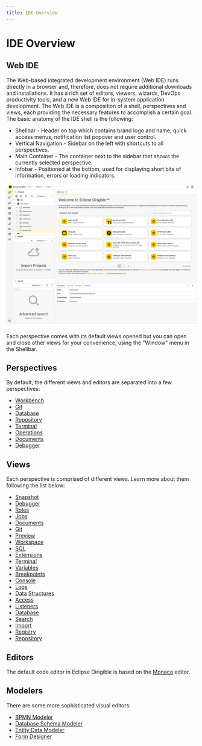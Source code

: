 ```yaml
---
title: IDE Overview
---
```


IDE Overview
===

## Web IDE

The Web-based integrated development environment (Web IDE) runs directly in a browser and, therefore, does not require additional downloads and installations. It has a rich set of editors, viewers, wizards, DevOps productivity tools, and a new Web IDE for in-system application development.
The Web IDE is a composition of a shell, perspectives and views, each providing the necessary features to accomplish a certain goal. The basic anatomy of the IDE shell is the following:

* Shellbar - Header on top which contains brand logo and name, quick access menus, notification list popover and user control.
* Vertical Navigation - Sidebar on the left with shortcuts to all perspectives.
* Main Container - The container next to the sidebar that shows the currently selected perspective.
* Infobar - Positioned at the bottom, used for displaying short bits of information, errors or loading indicators.

![Workbench Perspective](../../images/ide_workbench_perspective.png)

Each perspective comes with its default views opened but you can open and close other views for your convenience, using the "Window" menu in the Shellbar.

## Perspectives

By default, the different views and editors are separated into a few perspectives:

* [Workbench](perspectives/workbench)
* [Git](perspectives/git)
* [Database](perspectives/database)
* [Repository](perspectives/repository) 
* [Terminal](perspectives/terminal)
* [Operations](perspectives/operations)
* [Documents](perspectives/documents)
* [Debugger](perspectives/debugger)

## Views

Each perspective is comprised of different views. Learn more about them following the list below:

* [Snapshot](views/snapshot)
* [Debugger](views/debugger)
* [Roles](views/roles)
* [Jobs](views/jobs)
* [Documents](views/documents)
* [Git](views/git)
* [Preview](views/preview)
* [Workspace](views/workspace)
* [SQL](views/sql)
* [Extensions](views/extensions)
* [Terminal](views/terminal)
* [Variables](views/variables)
* [Breakpoints](views/breakpoints)
* [Console](views/console)
* [Logs](views/logs)
* [Data Structures](views/datastructures)
* [Access](views/access)
* [Listeners](views/listeners)
* [Database](views/database)
* [Search](views/search)
* [Import](views/import)
* [Registry](views/registry)
* [Repository](views/repository)

## Editors


The default code editor in Eclipse Dirigible is based on the [Monaco](https://microsoft.github.io/monaco-editor/) editor.


## Modelers

There are some more sophisticated visual editors:

* [BPMN Modeler](modelers/bpmn)
* [Database Schema Modeler](modelers/database-schema)
* [Entity Data Modeler](modelers/entity-data)
* [Form Designer](modelers/form-designer)